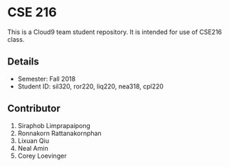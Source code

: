 # CSE 216
This is a Cloud9 team student repository. It is intended for use of CSE216 class.

## Details
- Semester: Fall 2018
- Student ID: sil320, ror220, liq220, nea318, cpl220

## Contributor 
1. Siraphob Limprapaipong
2. Ronnakorn Rattanakornphan
3. Lixuan Qiu
4. Neal Amin
5. Corey Loevinger
